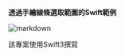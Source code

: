 
**透過手繪線條選取範圍的Swift範例**


![markdown](http://snowzero.myds.me/wordpress/wp-content/uploads/2020/07/2020-07-032.45.31-300x293.png)

該專案使用Swift3撰寫
